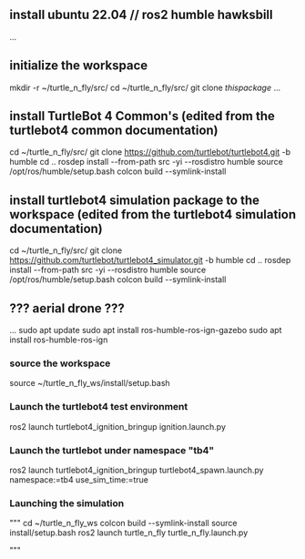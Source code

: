 ## install ubuntu 22.04 // ros2 humble hawksbill
...




## initialize the workspace
mkdir -r ~/turtle_n_fly/src/
cd ~/turtle_n_fly/src/
git clone *thispackage*
...

## install TurtleBot 4 Common's (edited from the turtlebot4 common documentation)
cd ~/turtle_n_fly/src/
git clone https://github.com/turtlebot/turtlebot4.git -b humble
cd ..
rosdep install --from-path src -yi --rosdistro humble
source /opt/ros/humble/setup.bash
colcon build --symlink-install

## install turtlebot4 simulation package to the workspace (edited from the turtlebot4 simulation documentation)
cd ~/turtle_n_fly/src/
git clone https://github.com/turtlebot/turtlebot4_simulator.git -b humble
cd ..
rosdep install --from-path src -yi --rosdistro humble
source /opt/ros/humble/setup.bash
colcon build --symlink-install


## ??? aerial drone ??? 
...
sudo apt update
sudo apt install ros-humble-ros-ign-gazebo
sudo apt install ros-humble-ros-ign



### source the workspace
source ~/turtle_n_fly_ws/install/setup.bash
### Launch the turtlebot4 test environment
ros2 launch turtlebot4_ignition_bringup ignition.launch.py 
### Launch the turtlebot under namespace "tb4"
ros2 launch turtlebot4_ignition_bringup turtlebot4_spawn.launch.py namespace:=tb4 use_sim_time:=true
### Launching the simulation
"""
cd ~/turtle_n_fly_ws
colcon build --symlink-install
source install/setup.bash
ros2 launch turtle_n_fly turtle_n_fly.launch.py

"""






